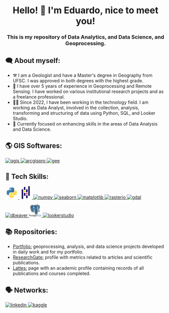 <h1 align="center"> Hello! 👋 I'm Eduardo, nice to meet you! </h1>

<h3 align="center"> This is my repository of Data Analytics, and Data Science, and Geoprocessing. </h3>

## 🗨 About myself: 
* ⚒ I am a Geologist and have a Master's degree in Geography from UFSC. I was approved in both degrees with the highest grade.
* 🧭 I have over 5 years of experience in Geoprocessing and Remote Sensing. I have worked on various institutional research projects and as a freelance professional.
* 👨‍💻 Since 2022, I have been working in the technology field. I am working as Data Analyst, involved in the collection, analysis, transforming and structuring of data using Python, SQL, and Looker Studio.
* 🧠 Currently focused on enhancing skills in the areas of Data Analysis and Data Science.

<h2 align="left"> 🌎 GIS Softwares: </h2>

<p align="left"> <a href="https://www.qgis.org/" target="_blank" rel="noreferrer"> <img src="https://upload.wikimedia.org/wikipedia/commons/9/91/QGIS_logo_new.svg" alt="qgis" width="40" height="40"/> </a>   
  <a href="https://www.esri.com/en-us/home" target="_blank" rel="noreferrer"> <img src="https://www.img.com.br/content/dam/esrisites/en-us/common/icons/product-logos/ArcGIS-Pro.png" alt="arcgispro" width="40" height="40"/> </a> 
  <a href="https://earthengine.google.com/" target="_blank" rel="noreferrer"> <img src="https://cdn.icon-icons.com/icons2/1508/PNG/512/googleearth-engine_104576.png" alt="gee" width="40" height="40"/> </a> 

<h2 align="left"> 🎯 Tech Skills: </h2>

  <a href="https://www.python.org" target="_blank" rel="noreferrer"> <img src="https://raw.githubusercontent.com/devicons/devicon/master/icons/python/python-original.svg" alt="python" width="40" height="40"/> </a> <a href="https://pandas.pydata.org/" target="_blank" rel="noreferrer"> <img src="https://raw.githubusercontent.com/devicons/devicon/2ae2a900d2f041da66e950e4d48052658d850630/icons/pandas/pandas-original.svg" alt="pandas" width="40" height="40"/> </a> <a href="https://numpy.org/" target="_blank" rel="noreferrer"> <img src="https://numpy.org/images/logo.svg" alt="numpy" width="40" height="40"/> </a> <a href="https://seaborn.pydata.org/" target="_blank" rel="noreferrer"> <img src="https://seaborn.pydata.org/_images/logo-mark-lightbg.svg" alt="seaborn" width="40" height="40"/> </a> <a href="https://matplotlib.org/" target="_blank" rel="noreferrer"> <img src="https://upload.wikimedia.org/wikipedia/commons/8/84/Matplotlib_icon.svg" alt="matplotlib" width="40" height="40"/> </a> <a href="https://rasterio.readthedocs.io/en/stable/" target="_blank" rel="noreferrer"> <img src="https://avatars.githubusercontent.com/u/46967650?s=200&v=4" alt="rasterio" width="40" height="40"/> </a> <a href="https://gdal.org/index.html" target="_blank" rel="noreferrer"> <img src="https://upload.wikimedia.org/wikipedia/commons/d/df/GDALLogoColor.svg" alt="gdal" width="40" height="40"/> </a>  </p>
  <a href="https://dbeaver.io/" target="_blank" rel="noreferrer"> <img src="https://dbeaver.io/wp-content/uploads/2015/09/beaver-head.png" alt="dbeaver" width="40" height="40"/> </a>   <a href="https://www.postgresql.org" target="_blank" rel="noreferrer"> <img src="https://raw.githubusercontent.com/devicons/devicon/master/icons/postgresql/postgresql-original-wordmark.svg" alt="postgresql" width="40" height="40"/> </a> 
 <a href="https://lookerstudio.google.com/u/0/" target="_blank" rel="noreferrer"> <img src="https://www.svgrepo.com/show/354012/looker-icon.svg" alt="lookerstudio" width="40" height="40"/> </a> 

<h2 align="left"> 📚 Repositories: </h2>

- <a href="https://github.com/earapanos/Portfolio">Portfolio:</a> geoprocessing, analysis, and data science projects developed in daily work and for my portfolio.
- <a href="https://www.researchgate.net/profile/Eduardo-Rapanos">ResearchGate:</a> profile with metrics related to articles and scientific publications.
- <a href="https://buscatextual.cnpq.br/buscatextual/visualizacv.do?id=K2098021H8&tokenCaptchar=03AFcWeA4UW9X9z3KH4hI9tiY9u10_D7ImptyRvaQATHR_84ms2wRo7pLjXs90M6mgD8mn52L1rirrvBuwGmnnrMhRfn5tXa7B8vO9Xu8TTRwmLH3L_VC_pZwsajBfdhfI91W6SbLgrOA6e5oWiYv02MFknyjH3ytEQ26wltr6yfzqeO2T54Ezi57hOj6QkmI5XP89GYUqs-l5uAQzE-XUSbnBdrVHL05bb1yjotBUZ2BfKWYVgKYXh18cb72hme83Trd2d0DDjD0SkNW_MTxXHat97GPdt4M5kqysirOsd3vxnd9OV9rZxvASwanq9O4Xj_PuO6pbovM3l-v3fk8Aq-tiPoIauY05kDUnvWT-9Jali7AyQvSZtRVUlTpvnUMIe7s-hY65_fc9UdDB0SRHGkvAmwjVtkhBWl-qqOkPn4f8xeZE1pPBeR5V96doGb34FZ87dV1D_tiKNhc4fp-lzFppQIsqIey8ZuX_qb4GVGHmNTttVOqMcIuTwaAoKRY2LTvmJ5SG7FenKfHTcEE9MDjwlt_0FIFSUu5JBi3svWNmBtulJoBguuv9gZWrjX_NmD-1bypkDnDmCImjlF8CzdYz0lKHM-qIlnfnadCEeLt9rfCeuPfwk5gTcgSzj2rF-jJP5OAjM2yYTo-HLm6WHAWId-ajYsKMFg">Lattes:</a> page with an academic profile containing records of all publications and courses completed.
  
<h2 align="left"> 🗣 Networks: </h2>

 <a href="https://www.linkedin.com/in/eduardo-rapanos/" target="_blank" rel="noreferrer"> <img src="https://upload.wikimedia.org/wikipedia/commons/8/81/LinkedIn_icon.svg" alt="linkedin" width="40" height="40"/> </a>
  <a href="https://www.kaggle.com/rapanos" target="_blank" rel="noreferrer"> <img src="https://cdn4.iconfinder.com/data/icons/logos-and-brands/512/189_Kaggle_logo_logos-512.png" alt="kaggle" width="40" height="40"/> </a>
